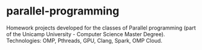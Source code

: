 # parallel-programming
Homework projects developed for the classes of Parallel programming (part of the Unicamp University - Computer Science Master Degree).
Technologies: OMP, Pthreads, GPU, Clang, Spark, OMP Cloud.
